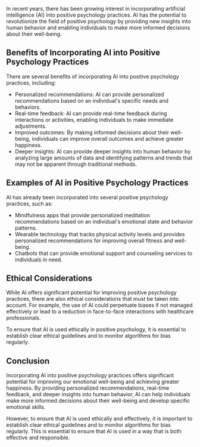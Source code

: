 
In recent years, there has been growing interest in incorporating artificial intelligence (AI) into positive psychology practices. AI has the potential to revolutionize the field of positive psychology by providing new insights into human behavior and enabling individuals to make more informed decisions about their well-being.

Benefits of Incorporating AI into Positive Psychology Practices
---------------------------------------------------------------

There are several benefits of incorporating AI into positive psychology practices, including:

* Personalized recommendations: AI can provide personalized recommendations based on an individual's specific needs and behaviors.
* Real-time feedback: AI can provide real-time feedback during interactions or activities, enabling individuals to make immediate adjustments.
* Improved outcomes: By making informed decisions about their well-being, individuals can improve overall outcomes and achieve greater happiness.
* Deeper insights: AI can provide deeper insights into human behavior by analyzing large amounts of data and identifying patterns and trends that may not be apparent through traditional methods.

Examples of AI in Positive Psychology Practices
-----------------------------------------------

AI has already been incorporated into several positive psychology practices, such as:

* Mindfulness apps that provide personalized meditation recommendations based on an individual's emotional state and behavior patterns.
* Wearable technology that tracks physical activity levels and provides personalized recommendations for improving overall fitness and well-being.
* Chatbots that can provide emotional support and counseling services to individuals in need.

Ethical Considerations
----------------------

While AI offers significant potential for improving positive psychology practices, there are also ethical considerations that must be taken into account. For example, the use of AI could perpetuate biases if not managed effectively or lead to a reduction in face-to-face interactions with healthcare professionals.

To ensure that AI is used ethically in positive psychology, it is essential to establish clear ethical guidelines and to monitor algorithms for bias regularly.

Conclusion
----------

Incorporating AI into positive psychology practices offers significant potential for improving our emotional well-being and achieving greater happiness. By providing personalized recommendations, real-time feedback, and deeper insights into human behavior, AI can help individuals make more informed decisions about their well-being and develop specific emotional skills.

However, to ensure that AI is used ethically and effectively, it is important to establish clear ethical guidelines and to monitor algorithms for bias regularly. This is essential to ensure that AI is used in a way that is both effective and responsible.
